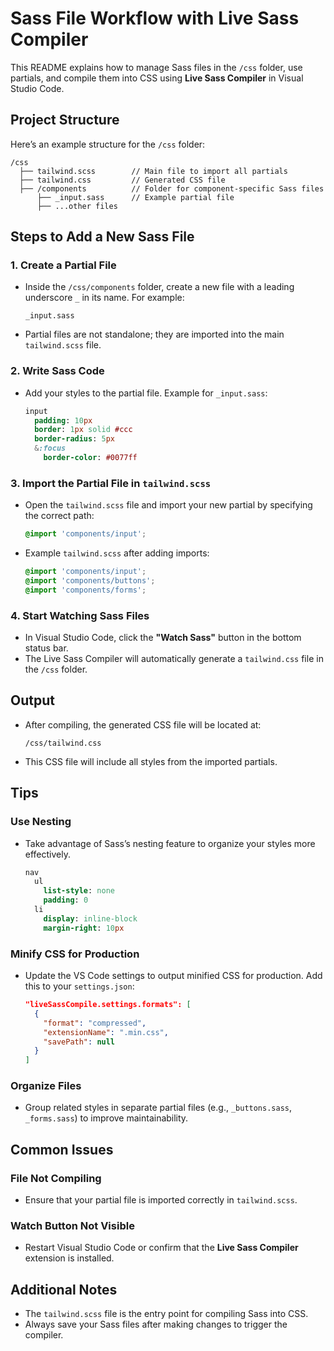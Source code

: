 # Sass File Workflow with Live Sass Compiler

This README explains how to manage Sass files in the `/css` folder, use partials, and compile them into CSS using **Live Sass Compiler** in Visual Studio Code.

## Project Structure

Here’s an example structure for the `/css` folder:

```
/css
  ├── tailwind.scss        // Main file to import all partials
  ├── tailwind.css         // Generated CSS file
  ├── /components          // Folder for component-specific Sass files
      ├── _input.sass      // Example partial file
      ├── ...other files
```

## Steps to Add a New Sass File

### 1. Create a Partial File
- Inside the `/css/components` folder, create a new file with a leading underscore `_` in its name. For example:
  ```
  _input.sass
  ```
- Partial files are not standalone; they are imported into the main `tailwind.scss` file.

### 2. Write Sass Code
- Add your styles to the partial file. Example for `_input.sass`:
  ```sass
  input
    padding: 10px
    border: 1px solid #ccc
    border-radius: 5px
    &:focus
      border-color: #0077ff
  ```

### 3. Import the Partial File in `tailwind.scss`
- Open the `tailwind.scss` file and import your new partial by specifying the correct path:
  ```scss
  @import 'components/input';
  ```
- Example `tailwind.scss` after adding imports:
  ```scss
  @import 'components/input';
  @import 'components/buttons';
  @import 'components/forms';
  ```

### 4. Start Watching Sass Files
- In Visual Studio Code, click the **"Watch Sass"** button in the bottom status bar.
- The Live Sass Compiler will automatically generate a `tailwind.css` file in the `/css` folder.

## Output
- After compiling, the generated CSS file will be located at:
  ```
  /css/tailwind.css
  ```
- This CSS file will include all styles from the imported partials.

## Tips

### Use Nesting
- Take advantage of Sass’s nesting feature to organize your styles more effectively.
  ```sass
  nav
    ul
      list-style: none
      padding: 0
    li
      display: inline-block
      margin-right: 10px
  ```

### Minify CSS for Production
- Update the VS Code settings to output minified CSS for production. Add this to your `settings.json`:
  ```json
  "liveSassCompile.settings.formats": [
    {
      "format": "compressed",
      "extensionName": ".min.css",
      "savePath": null
    }
  ]
  ```

### Organize Files
- Group related styles in separate partial files (e.g., `_buttons.sass`, `_forms.sass`) to improve maintainability.

## Common Issues

### File Not Compiling
- Ensure that your partial file is imported correctly in `tailwind.scss`.

### Watch Button Not Visible
- Restart Visual Studio Code or confirm that the **Live Sass Compiler** extension is installed.

## Additional Notes
- The `tailwind.scss` file is the entry point for compiling Sass into CSS.
- Always save your Sass files after making changes to trigger the compiler.